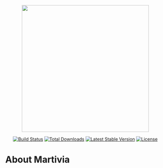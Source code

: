 <p align="center"><img src="https://webdoors.ge/partners/martivia/img/martivia.png" width="400"></p>

<p align="center">
<a href="https://travis-ci.org/laravel/framework"><img src="https://webdoors.ge/partners/martivia/img/distribution.svg" alt="Build Status"></a>
<a href="https://packagist.org/packages/laravel/framework"><img src="https://webdoors.ge/partners/martivia/img/total.svg" alt="Total Downloads"></a>
<a href="https://packagist.org/packages/laravel/framework"><img src="https://webdoors.ge/partners/martivia/img/stable.svg" alt="Latest Stable Version"></a>
<a href="https://packagist.org/packages/laravel/framework"><img src="https://webdoors.ge/partners/martivia/img/license.svg" alt="License"></a>
</p>

# About Martivia

